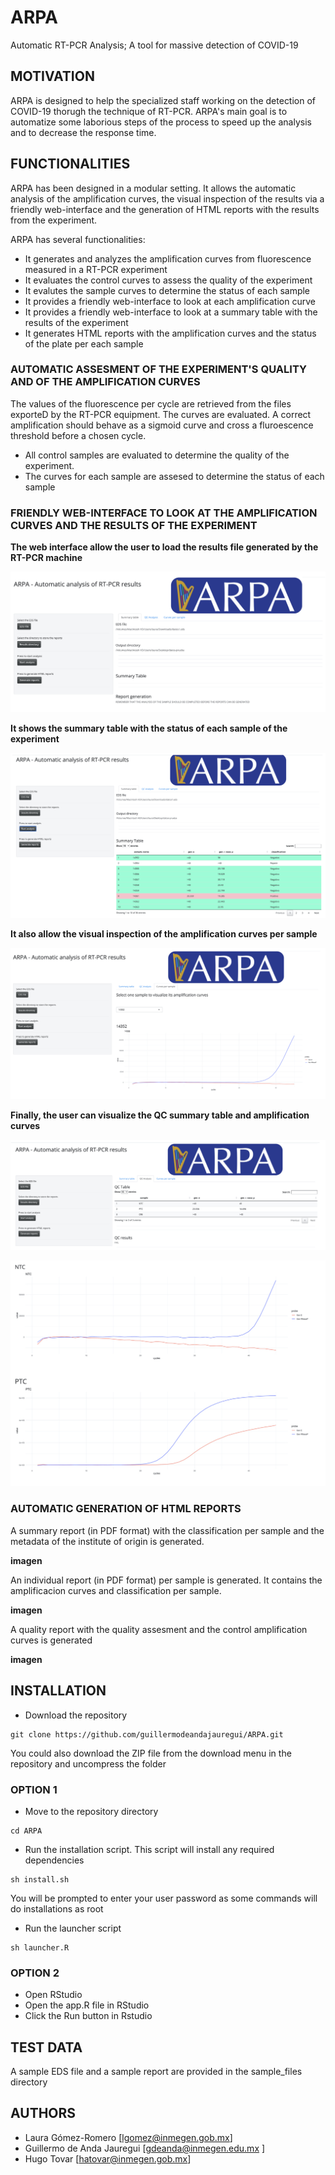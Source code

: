 # ARPA
Automatic RT-PCR Analysis; A tool for massive detection of COVID-19

## MOTIVATION
ARPA is designed to help the specialized staff working on the detection of COVID-19 thorugh the technique of RT-PCR. ARPA's main goal is to automatize some laborious steps of the process to speed up the analysis and to decrease the response time.

## FUNCTIONALITIES

ARPA has been designed in a modular setting. It allows the automatic analysis of the amplification curves, the visual inspection of the results via a friendly web-interface and the generation of HTML reports with the results from the experiment.

ARPA has several functionalities:

 - It generates and analyzes the amplification curves from fluorescence measured in a RT-PCR experiment
 - It evaluates the control curves to assess the quality of the experiment
 - It evalutes the sample curves to determine the status of each sample
 - It provides a friendly web-interface to look at each amplification curve
 - It provides a friendly web-interface to look at a summary table with the results of the experiment
 - It generates HTML reports with the amplification curves and the status of the plate per each sample

### AUTOMATIC ASSESMENT OF THE EXPERIMENT'S QUALITY AND OF THE AMPLIFICATION CURVES 

The values of the fluorescence per cycle are retrieved from the files exporteD by the RT-PCR equipment. The curves are evaluated. A correct amplification should behave as a sigmoid curve and cross a fluroescence threshold before a chosen cycle.

 - All control samples are evaluated to determine the quality of the experiment.
 - The curves for each sample are assesed to determine the status of each sample


### FRIENDLY WEB-INTERFACE TO LOOK AT THE AMPLIFICATION CURVES AND THE RESULTS OF THE EXPERIMENT

**The web interface allow the user to load the results file generated by the RT-PCR machine**

![alt text](https://github.com/guillermodeandajauregui/ARPA/blob/spm/images/web-initial.jpeg?raw=true)


**It shows the summary table with the status of each sample of the experiment**

![alt text](https://github.com/guillermodeandajauregui/ARPA/blob/spm/images/web-summary-table.jpeg?raw=true)


**It also allow the visual inspection of the amplification curves per sample**

![alt text](https://github.com/guillermodeandajauregui/ARPA/blob/spm/images/web-sample-curves.jpeg?raw=true)


**Finally, the user can visualize the QC summary table and amplification curves**

![alt text](https://github.com/guillermodeandajauregui/ARPA/blob/spm/images/web-qc-table.jpeg?raw=true)

![alt text](https://github.com/guillermodeandajauregui/ARPA/blob/spm/images/web-qc-curves.jpeg?raw=true)




### AUTOMATIC GENERATION OF HTML REPORTS 

A summary report (in PDF format) with the classification per sample and the metadata of the institute of origin is generated.

**imagen**

An individual report (in PDF format) per sample is generated. It contains the amplificacion curves and classification per sample.

**imagen**


A quality report with the quality assesment and the control amplification curves is generated

**imagen**

## INSTALLATION

 - Download the repository

```
git clone https://github.com/guillermodeandajauregui/ARPA.git
```
You could also download the ZIP file from the download menu in the repository and uncompress the folder


### OPTION 1

 - Move to the repository directory

```
cd ARPA
```

 - Run the installation script. This script will install any required dependencies

```
sh install.sh
```
You will be prompted to enter your user password as some commands will do installations as root

 - Run the launcher script

```
sh launcher.R
```

### OPTION 2

 - Open RStudio
 - Open the app.R file in RStudio
 - Click the Run button in Rstudio

## TEST DATA

A sample EDS file and a sample report are provided in the sample_files directory
 
## AUTHORS

 - Laura Gómez-Romero [lgomez@inmegen.gob.mx]
 - Guillermo de Anda Jauregui [gdeanda@inmegen.edu.mx ]
 - Hugo Tovar [hatovar@inmegen.gob.mx] 
